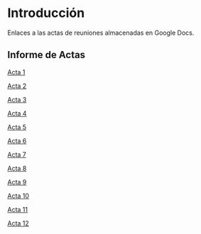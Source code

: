 # Introducción #

Enlaces a las actas de reuniones almacenadas en Google Docs.


## Informe de Actas ##


<a href='https://docs.google.com/file/d/0B7VsjUy5ozp8NjJYVEltTzVQdFk/edit?usp=drive_web'>Acta 1</a>


<a href='https://docs.google.com/file/d/0B7VsjUy5ozp8bFo3dnFaNUVaemM/edit?usp=drive_web'>Acta 2</a>


<a href='https://docs.google.com/file/d/0B7VsjUy5ozp8ejBlWmdLVHBFRG8/edit?usp=drive_web'>Acta 3</a>


<a href='https://docs.google.com/file/d/0B7VsjUy5ozp8QWgyOHUyU1NCd2c/edit?usp=drive_web'>Acta 4</a>

<a href='https://docs.google.com/file/d/0B7VsjUy5ozp8WFdsa3ZicEh4d0U/edit?usp=drive_web'>Acta 5</a>

<a href='https://docs.google.com/file/d/0B7VsjUy5ozp8OFR6Y2RGZVFxU0E'>Acta 6</a>

<a href='https://docs.google.com/file/d/0B34gviLETh3DbEF0YmtmWVFCM3M'>Acta 7</a>

<a href='https://docs.google.com/file/d/0B34gviLETh3DbkFvaVZQcHkxT0k'>Acta 8</a>

<a href='https://docs.google.com/file/d/0B34gviLETh3DbHBlZjRKWlN6WWc'>Acta 9</a>

<a href='https://docs.google.com/file/d/0B34gviLETh3DaWg4RDFXeS1nT2c'>Acta 10</a>

<a href='https://docs.google.com/file/d/0B34gviLETh3DS2VHa1QxQjlaeDA'>Acta 11</a>

<a href='https://docs.google.com/file/d/0B34gviLETh3DY2ZrVXZkUUpOVjA'>Acta 12</a>